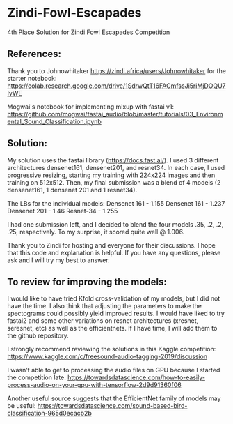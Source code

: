 # Zindi-Fowl-Escapades
4th Place Solution for Zindi Fowl Escapades Competition

## References:
Thank you to Johnowhitaker https://zindi.africa/users/Johnowhitaker for the starter notebook:
https://colab.research.google.com/drive/1SdrwQtT16FAGmfssJi5riMjDOQU7IvWE

Mogwai's notebook for implementing mixup with fastai v1:
https://github.com/mogwai/fastai_audio/blob/master/tutorials/03_Environmental_Sound_Classification.ipynb

## Solution:
My solution uses the fastai library (https://docs.fast.ai/). I used 3 different architectures densenet161, densenet201, and resnet34. In each case, I used progressive resizing, starting my training with 224x224 images and then training on 512x512. Then, my final submission was a blend of 4 models (2 densenet161, 1 densenet 201 and 1 resnet34). 

The LBs for the individual models: 
Densenet 161 - 1.155
Densenet 161 - 1.237
Densenet 201 - 1.46
Resnet-34    - 1.255

I had one submission left, and I decided to blend the four models .35, .2, .2, .25, respectively. To my surprise, it scored quite well @ 1.006.

Thank you to Zindi for hosting and everyone for their discussions. I hope that this code and explanation is helpful. If you have any questions, please ask and I will try my best to answer.

## To review for improving the models:

I would like to have tried Kfold cross-validation of my models, but I did not have the time. I also think that adjusting the parameters to make the spectograms could possibly yield improved results. I would have liked to try fastai2 and some other variations on resnet architectures (xresnet, seresnet, etc) as well as the efficientnets. If I have time, I will add them to the github repository.

I strongly recommend reviewing the solutions in this Kaggle competition:
https://www.kaggle.com/c/freesound-audio-tagging-2019/discussion

I wasn't able to get to processing the audio files on GPU because I started the competition late.
https://towardsdatascience.com/how-to-easily-process-audio-on-your-gpu-with-tensorflow-2d9d91360f06

Another useful source suggests that the EfficientNet family of models may be useful:
https://towardsdatascience.com/sound-based-bird-classification-965d0ecacb2b
